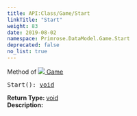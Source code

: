 ```yaml
---
title: API:Class/Game/Start
linkTitle: "Start"
weight: 83
date: 2019-08-02
namespace: Primrose.DataModel.Game.Start
deprecated: false
no_list: true
---
```

Method of <a href="/docs/api-reference/Class/Game"><img src="/icons/silk/primrose.png"/>&nbsp;Game</a>
<pre class="method-declaration">
Start(): <a class="type" href="/docs/api-reference/System/void">void</a></pre>
<b>Return Type: </b>
<a class="type" href="/docs/api-reference/System/void">void</a>
<br/>
<b>Description: </b>